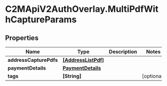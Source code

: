 # C2MApiV2AuthOverlay.MultiPdfWithCaptureParams

## Properties

Name | Type | Description | Notes
------------ | ------------- | ------------- | -------------
**addressCapturePdfs** | [**[AddressListPdf]**](AddressListPdf.md) |  | 
**paymentDetails** | [**PaymentDetails**](PaymentDetails.md) |  | 
**tags** | **[String]** |  | [optional] 


